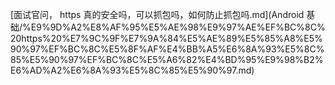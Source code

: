 [面试官问， https 真的安全吗，可以抓包吗，如何防止抓包吗.md](Android 基础/%E9%9D%A2%E8%AF%95%E5%AE%98%E9%97%AE%EF%BC%8C%20https%20%E7%9C%9F%E7%9A%84%E5%AE%89%E5%85%A8%E5%90%97%EF%BC%8C%E5%8F%AF%E4%BB%A5%E6%8A%93%E5%8C%85%E5%90%97%EF%BC%8C%E5%A6%82%E4%BD%95%E9%98%B2%E6%AD%A2%E6%8A%93%E5%8C%85%E5%90%97.md)
